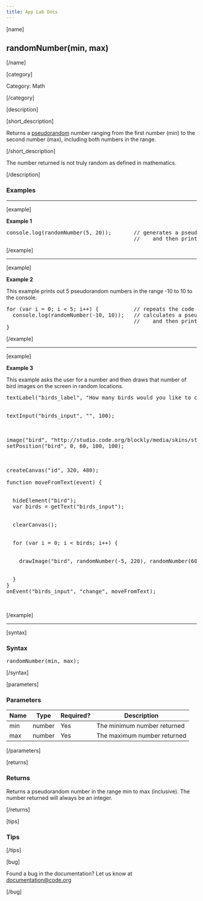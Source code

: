 ```yaml
---
title: App Lab Docs
---
```


[name]

## randomNumber(min, max)

[/name]


[category]

Category: Math

[/category]

[description]

[short_description]

Returns a [pseudorandom](http://en.wikipedia.org/wiki/Pseudorandom_number_generator) number ranging from the first number (min) to the second number (max), including both numbers in the range.

[/short_description]

The number returned is not truly random as defined in mathematics.

[/description]

### Examples
____________________________________________________

[example]

**Example 1**

<pre>
console.log(randomNumber(5, 20));       // generates a pseudorandom number in the range 5 to 20 (inclusive)
                                        //    and then prints it to the console
</pre>

[/example]

____________________________________________________

[example]

**Example 2**

This example prints out 5 pseudorandom numbers in the range -10 to 10 to the console.

<pre>
for (var i = 0; i < 5; i++) {           // repeats the code inside of this block 5 times
  console.log(randomNumber(-10, 10));   // calculates a pseudorandom number in the range -10 to 10
                                        //    and then prints it to the console
}
</pre>

[/example]

____________________________________________________

[example]

**Example 3**

This example asks the user for a number and then draws that number of bird images on the screen in random locations.

<pre>
textLabel("birds_label", "How many birds would you like to create?"); // creates a text label for the number
                                                                      // of birds input

textInput("birds_input", "", 100);                                    // creates a text box for the user
                                                                      // to enter the number of birds they
                                                                      // want drawn on the canvas

image("bird", "http://studio.code.org/blockly/media/skins/studio/bird_thumb.png");  // creates the bird image
setPosition("bird", 0, 60, 100, 100);                                 // sets the location of the bird image
                                                                      // so that it is below the text label
                                                                      // and text box

createCanvas("id", 320, 480);                                         // creates the canvas

function moveFromText(event) {                                        // creates a function for when the user
                                                                      // moves out of the text box

  hideElement("bird");                                                // hides the original bird image
  var birds = getText("birds_input");                                 // gets the number the user entered and
                                                                      // stores it into the birds variable

  clearCanvas();                                                      // clears the canvas, this allows the
                                                                      // user to change the value in the
                                                                      // text box
  for (var i = 0; i < birds; i++) {                                   // this loop will draw the
                                                                      // correct number of birds based on
                                                                      // what the user entered
    drawImage("bird", randomNumber(-5, 220), randomNumber(60, 370));  // this draws the birds at random
                                                                      // location within the size of
                                                                      // the canvas
  }
}
onEvent("birds_input", "change", moveFromText);                       // when the user moves from the
                                                                      // text box, the function moveFromText
                                                                      // will be called
</pre>


[/example]

____________________________________________________

[syntax]

### Syntax
<pre>
randomNumber(min, max);
</pre>

[/syntax]

[parameters]

### Parameters

| Name  | Type | Required? | Description |
|-----------------|------|-----------|-------------|
| min | number | Yes | The minimum number returned  |
| max | number | Yes | The maximum number returned  |


[/parameters]

[returns]

### Returns
Returns a pseudorandom number in the range min to max (inclusive). The number returned will always be an integer.

[/returns]

[tips]

### Tips


[/tips]

[bug]

Found a bug in the documentation? Let us know at documentation@code.org

[/bug]

